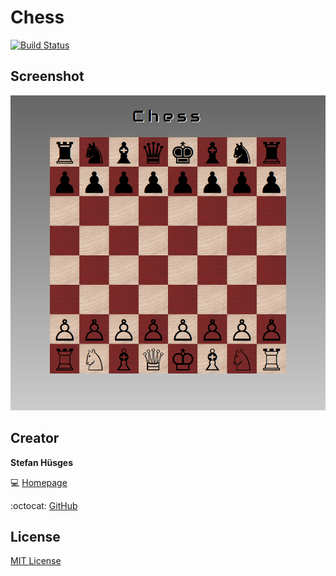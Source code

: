 Chess
=====

[![Build Status](https://travis-ci.org/tronsha/chess.svg?branch=master)](https://travis-ci.org/tronsha/chess)

## Screenshot

![](screenshot.png)

## Creator

**Stefan Hüsges**

:computer: [Homepage][1]

:octocat: [GitHub][2]

## License

[MIT License](LICENSE)

[1]: http://www.mpcx.net
[2]: https://github.com/tronsha

